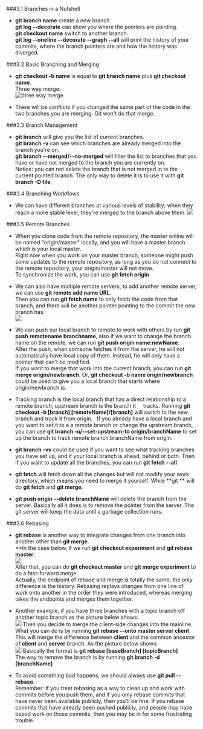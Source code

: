 ###3.1 Branches in a Nutshell  

* **git branch name** create a new branch.  
  **git log --decorate** can show you where the pointers are pointing.  
  **git checkout name** switch to another branch.  
  **git log --oneline --decorate --graph --all** will print the history of your commits, where the branch pointers are
  and how the history was diverged.
  
  
  
###3.2 Basic Branching and Merging

* **git checkout -b name** is equal to **git branch name** plus **git checkout name**.  
  Three way merge:  
  ![three way merge](https://github.com/adrrrrrrrian/ReadingNotes/blob/master/Git-Book/3.2-Three-way-merge.png)



* There will be conflicts if you changed the same part of the code in the two branches you are merging. 
  Git won't do that merge.
  
  
  
###3.3 Branch Management

* **git branch** will give you the list of current branches.  
  **git branch -v** can see which branches are already merged into the branch you're on.  
  **git branch --merged/--no-merged** will filter the list to branches that you have or have not merged to 
  the branch you are currently on.   
  Notice: you can not delete the branch that is not merged in to the current pointed branch. The only way to delete 
  it is to use it with **git branch -D file**.
  
  
  
###3.4 Branching Workflows

* We can have different branches at various levels of stability; when they reach a more stable level, they're 
  merged to the branch above them.
  ![](https://github.com/adrrrrrrrian/ReadingNotes/blob/master/Git-Book/3.4%20progressive-stability%20branching.png)
  
  
###3.5 Remote Branches

* When you clone code from the remote repository, the master online will be named "origin/master" locally, and you will have 
  a master branch which is your local master.  
  Right now when you work on your master branch, someone might push some updates to the remote repository, as long as you do 
  not connect to the remote repository, your origin/master will not move.  
  To synchronize the work, you can use **git fetch origin**

 
 
* We can also have multiple remote servers, to add another remote server, we can use **git remote add name URL**.  
  Then you can run **git fetch name** to only fetch the code from that branch, and there will be another pointer pointing to   the commit the new branch has.  
  ![](https://github.com/adrrrrrrrian/ReadingNotes/blob/master/Git-Book/3.5%20remote%20tracking%20branch.png)  
  
  
  
* We can push our local branch to remote to work with others by run **git push remotename branchname**, also if we want to     change the branch name on the remote, we can run **git push origin name:newName**.  
  After the push, when someone fetches it from the server, he will not automatically have local copy of them. Instead, he       will only have a pointer that can't be modified.  
  If you want to merge that work into the current branch, you can run **git merge origin/newbranch**. Or, **git checkout -b     name origin/newbranch** could be used to give you a local branch that starts where origin/newbranch is.
  
  
  
* Tracking branch is the local branch that has a direct relationship to a remote branch; upstream branch is the branch it     tracks. Running **git checkout -b [branch] [remoteName]/[branch]** will switch to the new branch and track it from origin.   If you already have a local branch and you want to set it to a a remote branch or change the upstream branch, you can use   **git branch -u/--set-upstream-to origin/branchName** to set up the branch to track remote branch branchName from           origin.  



* **git branch -vv** could be used if you want to see what tracking branches you have set up, and if your local branch is       ahead, behind or both. Then if you want to update all the branches, you can run **git fetch --all**.   



* **git fetch** will fetch down all the changes but will not modify your work directory, which means you need to merge it       yourself. While **git ** will do **git fetch** and **git merge**.   




* **git push origin --delete branchName** will delete the branch from the server. Basically all it does is to remove the       pointer from the server. The git server will keep the data until a garbage collection runs.   



###3.6 Rebasing   



* **git rebase** is another way to integrate changes from one branch into another other than **git merge**.   
  **In the case below, if we run **git checkout experiment** and **git rebase master**:   
  ![](https://github.com/adrrrrrrrian/ReadingNotes/blob/master/Git-Book/3.6%20rebase.png)  
  After that, you can do **git checkout master** and **git merge experiment** to do a fast-forward merge.   
  Actually, the endpoint of rebase and merge is totally the same, the only difference is the history. Rebasing replays         changes from one line of work onto another in the order they were introduced, whereas merging takes the endpoints and         merges them together.   
  
  
  
* Another example, if you have three branches with a topic branch off another topic branch as the picture below shows:   
  ![](https://github.com/adrrrrrrrian/ReadingNotes/blob/master/Git-Book/3.6%20a%20topic%20branch%20off%20another%20topic%20branch.png)
  Then you decide to merge the client-side changes into the mainline. What you can do is by running **git rebase --onto         master server client**. This will merge the difference between **client** and the common ancestor of **client** and           **server** branch. As the picture below shows:   
  ![](https://github.com/adrrrrrrrian/ReadingNotes/blob/master/Git-Book/3.6%20rebase%20a%20topic%20branch%20off%20another%20topic%20branch.png)
  Basically the format is **git rebase [baseBranch] [topicBranch]**    
  The way to remove the branch is by running **git branch -d [branchName]**    
  
  
  
* To avoid something bad happens, we should always use **git pull --rebase**.   
  Remember: If you treat rebasing as a way to clean up and work with commits before you push them, and if you only rebase     commits that have never been available publicly, then you’ll be fine. If you rebase commits that have already been pushed   publicly, and people may have based work on those commits, then you may be in for some frustrating trouble.    
  
  
  
  
